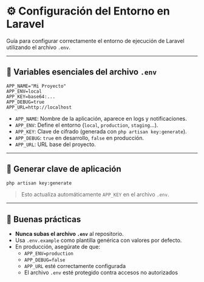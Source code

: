 # ⚙️ Configuración del Entorno en Laravel

Guía para configurar correctamente el entorno de ejecución de Laravel utilizando el archivo `.env`.

---

## 🧾 Variables esenciales del archivo `.env`

```dotenv
APP_NAME="Mi Proyecto"
APP_ENV=local
APP_KEY=base64:...
APP_DEBUG=true
APP_URL=http://localhost
```

- `APP_NAME`: Nombre de la aplicación, aparece en logs y notificaciones.
- `APP_ENV`: Define el entorno (`local`, `production`, `staging`...).
- `APP_KEY`: Clave de cifrado (generada con `php artisan key:generate`).
- `APP_DEBUG`: `true` en desarrollo, `false` en producción.
- `APP_URL`: URL base del proyecto.

---

## 🔐 Generar clave de aplicación

```bash
php artisan key:generate
```

> Esto actualiza automáticamente `APP_KEY` en el archivo `.env`.

---

## 🚨 Buenas prácticas

- **Nunca subas el archivo `.env`** al repositorio.
- Usa `.env.example` como plantilla genérica con valores por defecto.
- En producción, asegúrate de que:
  - `APP_ENV=production`
  - `APP_DEBUG=false`
  - `APP_URL` esté correctamente configurada
  - El archivo `.env` esté protegido contra accesos no autorizados

